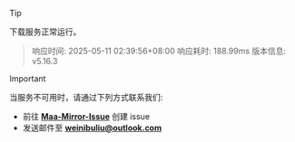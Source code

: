 > [!TIP]
下载服务正常运行。


> 响应时间: 2025-05-11 02:39:56+08:00
> 响应耗时: 188.99ms
> 版本信息: v5.16.3

> [!IMPORTANT]
> 当服务不可用时，请通过下列方式联系我们: 
> - 前往 **[Maa-Mirror-Issue](https://github.com/MaaMirror/Maa-Mirror-Issue/issues)** 创建 issue
> - 发送邮件至 **<a href="mailto:weinibuliu@outlook.com">weinibuliu@outlook.com</a>**